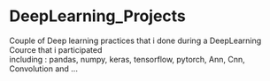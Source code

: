 # DeepLearning_Projects
Couple of Deep learning practices that i done during a DeepLearning Cource that i participated<br />
including : pandas, numpy, keras, tensorflow, pytorch, Ann, Cnn, Convolution and ...
